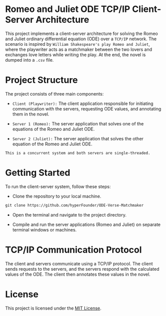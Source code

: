 # Romeo and Juliet ODE TCP/IP Client-Server Architecture

This project implements a client-server architecture for solving the Romeo and Juliet ordinary differential equation (ODE) over a ```TCP/IP``` network. The scenario is inspired by ```William Shakespeare's play Romeo and Juliet```, where the playwriter acts as a matchmaker between the two lovers and exchanges love letters while writing the play. At the end, the novel is dumped into a ```.csv``` file.

# Project Structure

The project consists of three main components:

- ```Client (Playwriter):``` The client application responsible for initiating communication with the servers, requesting ODE values, and annotating them in the novel.

- ```Server 1 (Romeo):``` The server application that solves one of the equations of the Romeo and Juliet ODE.

- ```Server 2 (Juliet):``` The server application that solves the other equation of the Romeo and Juliet ODE.

```This is a concurrent system and both servers are single-threaded.```

# Getting Started
To run the client-server system, follow these steps:

- Clone the repository to your local machine.
```xml
git clone https://github.com/hyperFounder/ODE-Verse-Matchmaker
```
- Open the terminal and navigate to the project directory.

- Compile and run the server applications (Romeo and Juliet) on separate terminal windows or machines.

# TCP/IP Communication Protocol
The client and servers communicate using a TCP/IP protocol. The client sends requests to the servers, and the servers respond with the calculated values of the ODE. The client then annotates these values in the novel.

# License
This project is licensed under the [MIT License](https://github.com/hyperFounder/ODE-Verse-Matchmaker/blob/main/LICENSE).
